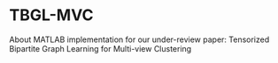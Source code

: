 # TBGL-MVC
About MATLAB implementation for our under-review paper: Tensorized Bipartite Graph Learning for Multi-view Clustering
